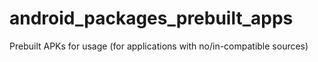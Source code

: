 android_packages_prebuilt_apps
==============================

Prebuilt APKs for usage (for applications with no/in-compatible sources)
